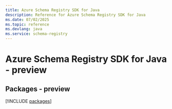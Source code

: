 ```yaml
---
title: Azure Schema Registry SDK for Java
description: Reference for Azure Schema Registry SDK for Java
ms.date: 07/02/2025
ms.topic: reference
ms.devlang: java
ms.service: schema-registry
---
```

# Azure Schema Registry SDK for Java - preview
## Packages - preview
[!INCLUDE [packages](schema-registry-index.md)]